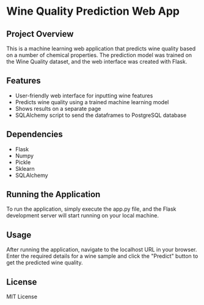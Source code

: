 # Wine Quality Prediction Web App

## Project Overview
This is a machine learning web application that predicts wine quality based on a number of chemical properties. The prediction model was trained on the Wine Quality dataset, and the web interface was created with Flask.

## Features

- User-friendly web interface for inputting wine features
- Predicts wine quality using a trained machine learning model
- Shows results on a separate page
- SQLAlchemy script to send the dataframes to PostgreSQL database

## Dependencies

- Flask
- Numpy
- Pickle
- Sklearn
- SQLAlchemy

## Running the Application
To run the application, simply execute the app.py file, and the Flask development server will start running on your local machine.

## Usage
After running the application, navigate to the localhost URL in your browser. Enter the required details for a wine sample and click the "Predict" button to get the predicted wine quality.

## License
MIT License


